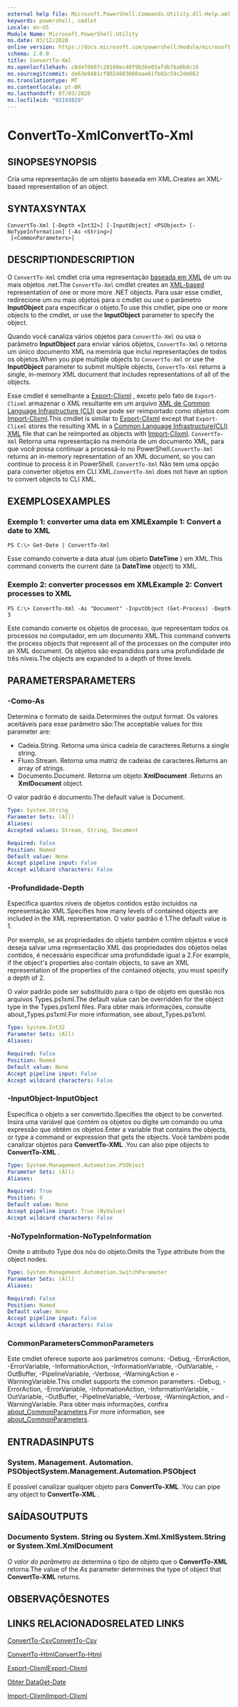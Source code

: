 ```yaml
---
external help file: Microsoft.PowerShell.Commands.Utility.dll-Help.xml
keywords: powershell, cmdlet
Locale: en-US
Module Name: Microsoft.PowerShell.Utility
ms.date: 03/12/2020
online version: https://docs.microsoft.com/powershell/module/microsoft.powershell.utility/convertto-xml?view=powershell-7&WT.mc_id=ps-gethelp
schema: 2.0.0
title: ConvertTo-Xml
ms.openlocfilehash: c8d4f0607c28160ec40f9b36e03afdb7ba8b0c16
ms.sourcegitcommit: de63e9481cf8024883060aae61fb02c59c2de662
ms.translationtype: MT
ms.contentlocale: pt-BR
ms.lasthandoff: 07/03/2020
ms.locfileid: "93193029"
---
```

# <span data-ttu-id="732d6-103">ConvertTo-Xml</span><span class="sxs-lookup"><span data-stu-id="732d6-103">ConvertTo-Xml</span></span>

## <span data-ttu-id="732d6-104">SINOPSE</span><span class="sxs-lookup"><span data-stu-id="732d6-104">SYNOPSIS</span></span>
<span data-ttu-id="732d6-105">Cria uma representação de um objeto baseada em XML.</span><span class="sxs-lookup"><span data-stu-id="732d6-105">Creates an XML-based representation of an object.</span></span>

## <span data-ttu-id="732d6-106">SYNTAX</span><span class="sxs-lookup"><span data-stu-id="732d6-106">SYNTAX</span></span>

```
ConvertTo-Xml [-Depth <Int32>] [-InputObject] <PSObject> [-NoTypeInformation] [-As <String>]
 [<CommonParameters>]
```

## <span data-ttu-id="732d6-107">DESCRIPTION</span><span class="sxs-lookup"><span data-stu-id="732d6-107">DESCRIPTION</span></span>

<span data-ttu-id="732d6-108">O `ConvertTo-Xml` cmdlet cria uma representação [baseada em XML](/dotnet/api/system.xml.xmldocument) de um ou mais objetos .net.</span><span class="sxs-lookup"><span data-stu-id="732d6-108">The `ConvertTo-Xml` cmdlet creates an [XML-based](/dotnet/api/system.xml.xmldocument) representation of one or more more .NET objects.</span></span> <span data-ttu-id="732d6-109">Para usar esse cmdlet, redirecione um ou mais objetos para o cmdlet ou use o parâmetro **InputObject** para especificar o objeto.</span><span class="sxs-lookup"><span data-stu-id="732d6-109">To use this cmdlet, pipe one or more objects to the cmdlet, or use the **InputObject** parameter to specify the object.</span></span>

<span data-ttu-id="732d6-110">Quando você canaliza vários objetos para `ConvertTo-Xml` ou usa o parâmetro **InputObject** para enviar vários objetos, `ConvertTo-Xml` o retorna um único documento XML na memória que inclui representações de todos os objetos.</span><span class="sxs-lookup"><span data-stu-id="732d6-110">When you pipe multiple objects to `ConvertTo-Xml` or use the **InputObject** parameter to submit multiple objects, `ConvertTo-Xml` returns a single, in-memory XML document that includes representations of all of the objects.</span></span>

<span data-ttu-id="732d6-111">Esse cmdlet é semelhante a [Export-Clixml](./Export-Clixml.md) , exceto pelo fato de `Export-Clixml` armazenar o XML resultante em um arquivo [XML de Common Language Infrastructure (CLI)](https://www.ecma-international.org/publications/standards/Ecma-335.htm) que pode ser reimportado como objetos com [Import-Clixml](./Import-Clixml.md).</span><span class="sxs-lookup"><span data-stu-id="732d6-111">This cmdlet is similar to [Export-Clixml](./Export-Clixml.md) except that `Export-Clixml` stores the resulting XML in a [Common Language Infrastructure(CLI) XML](https://www.ecma-international.org/publications/standards/Ecma-335.htm) file that can be reimported as objects with [Import-Clixml](./Import-Clixml.md).</span></span> <span data-ttu-id="732d6-112">`ConvertTo-Xml` Retorna uma representação na memória de um documento XML, para que você possa continuar a processá-lo no PowerShell.</span><span class="sxs-lookup"><span data-stu-id="732d6-112">`ConvertTo-Xml` returns an in-memory representation of an XML document, so you can continue to process it in PowerShell.</span></span> <span data-ttu-id="732d6-113">`ConvertTo-Xml` Não tem uma opção para converter objetos em CLI XML.</span><span class="sxs-lookup"><span data-stu-id="732d6-113">`ConvertTo-Xml` does not have an option to convert objects to CLI XML.</span></span>

## <span data-ttu-id="732d6-114">EXEMPLOS</span><span class="sxs-lookup"><span data-stu-id="732d6-114">EXAMPLES</span></span>

### <span data-ttu-id="732d6-115">Exemplo 1: converter uma data em XML</span><span class="sxs-lookup"><span data-stu-id="732d6-115">Example 1: Convert a date to XML</span></span>

```
PS C:\> Get-Date | ConvertTo-Xml
```

<span data-ttu-id="732d6-116">Esse comando converte a data atual (um objeto **DateTime** ) em XML.</span><span class="sxs-lookup"><span data-stu-id="732d6-116">This command converts the current date (a **DateTime** object) to XML.</span></span>

### <span data-ttu-id="732d6-117">Exemplo 2: converter processos em XML</span><span class="sxs-lookup"><span data-stu-id="732d6-117">Example 2: Convert processes to XML</span></span>

```
PS C:\> ConvertTo-Xml -As "Document" -InputObject (Get-Process) -Depth 3
```

<span data-ttu-id="732d6-118">Este comando converte os objetos de processo, que representam todos os processos no computador, em um documento XML.</span><span class="sxs-lookup"><span data-stu-id="732d6-118">This command converts the process objects that represent all of the processes on the computer into an XML document.</span></span> <span data-ttu-id="732d6-119">Os objetos são expandidos para uma profundidade de três níveis.</span><span class="sxs-lookup"><span data-stu-id="732d6-119">The objects are expanded to a depth of three levels.</span></span>

## <span data-ttu-id="732d6-120">PARAMETERS</span><span class="sxs-lookup"><span data-stu-id="732d6-120">PARAMETERS</span></span>

### <span data-ttu-id="732d6-121">-Como</span><span class="sxs-lookup"><span data-stu-id="732d6-121">-As</span></span>

<span data-ttu-id="732d6-122">Determina o formato de saída.</span><span class="sxs-lookup"><span data-stu-id="732d6-122">Determines the output format.</span></span>
<span data-ttu-id="732d6-123">Os valores aceitáveis para esse parâmetro são:</span><span class="sxs-lookup"><span data-stu-id="732d6-123">The acceptable values for this parameter are:</span></span>

- <span data-ttu-id="732d6-124">Cadeia.</span><span class="sxs-lookup"><span data-stu-id="732d6-124">String.</span></span>
<span data-ttu-id="732d6-125">Retorna uma única cadeia de caracteres.</span><span class="sxs-lookup"><span data-stu-id="732d6-125">Returns a single string.</span></span>
- <span data-ttu-id="732d6-126">Fluxo.</span><span class="sxs-lookup"><span data-stu-id="732d6-126">Stream.</span></span>
<span data-ttu-id="732d6-127">Retorna uma matriz de cadeias de caracteres.</span><span class="sxs-lookup"><span data-stu-id="732d6-127">Returns an array of strings.</span></span>
- <span data-ttu-id="732d6-128">Documento.</span><span class="sxs-lookup"><span data-stu-id="732d6-128">Document.</span></span>
<span data-ttu-id="732d6-129">Retorna um objeto **XmlDocument** .</span><span class="sxs-lookup"><span data-stu-id="732d6-129">Returns an **XmlDocument** object.</span></span>

<span data-ttu-id="732d6-130">O valor padrão é documento.</span><span class="sxs-lookup"><span data-stu-id="732d6-130">The default value is Document.</span></span>

```yaml
Type: System.String
Parameter Sets: (All)
Aliases:
Accepted values: Stream, String, Document

Required: False
Position: Named
Default value: None
Accept pipeline input: False
Accept wildcard characters: False
```

### <span data-ttu-id="732d6-131">-Profundidade</span><span class="sxs-lookup"><span data-stu-id="732d6-131">-Depth</span></span>

<span data-ttu-id="732d6-132">Especifica quantos níveis de objetos contidos estão incluídos na representação XML.</span><span class="sxs-lookup"><span data-stu-id="732d6-132">Specifies how many levels of contained objects are included in the XML representation.</span></span> <span data-ttu-id="732d6-133">O valor padrão é 1.</span><span class="sxs-lookup"><span data-stu-id="732d6-133">The default value is 1.</span></span>

<span data-ttu-id="732d6-134">Por exemplo, se as propriedades do objeto também contêm objetos e você deseja salvar uma representação XML das propriedades dos objetos nelas contidos, é necessário especificar uma profundidade igual a 2.</span><span class="sxs-lookup"><span data-stu-id="732d6-134">For example, if the object's properties also contain objects, to save an XML representation of the properties of the contained objects, you must specify a depth of 2.</span></span>

<span data-ttu-id="732d6-135">O valor padrão pode ser substituído para o tipo de objeto em questão nos arquivos Types.ps1xml.</span><span class="sxs-lookup"><span data-stu-id="732d6-135">The default value can be overridden for the object type in the Types.ps1xml files.</span></span> <span data-ttu-id="732d6-136">Para obter mais informações, consulte about_Types.ps1xml.</span><span class="sxs-lookup"><span data-stu-id="732d6-136">For more information, see about_Types.ps1xml.</span></span>

```yaml
Type: System.Int32
Parameter Sets: (All)
Aliases:

Required: False
Position: Named
Default value: None
Accept pipeline input: False
Accept wildcard characters: False
```

### <span data-ttu-id="732d6-137">-InputObject</span><span class="sxs-lookup"><span data-stu-id="732d6-137">-InputObject</span></span>

<span data-ttu-id="732d6-138">Especifica o objeto a ser convertido.</span><span class="sxs-lookup"><span data-stu-id="732d6-138">Specifies the object to be converted.</span></span> <span data-ttu-id="732d6-139">Insira uma variável que contém os objetos ou digite um comando ou uma expressão que obtém os objetos.</span><span class="sxs-lookup"><span data-stu-id="732d6-139">Enter a variable that contains the objects, or type a command or expression that gets the objects.</span></span> <span data-ttu-id="732d6-140">Você também pode canalizar objetos para **ConvertTo-XML** .</span><span class="sxs-lookup"><span data-stu-id="732d6-140">You can also pipe objects to **ConvertTo-XML** .</span></span>

```yaml
Type: System.Management.Automation.PSObject
Parameter Sets: (All)
Aliases:

Required: True
Position: 0
Default value: None
Accept pipeline input: True (ByValue)
Accept wildcard characters: False
```

### <span data-ttu-id="732d6-141">-NoTypeInformation</span><span class="sxs-lookup"><span data-stu-id="732d6-141">-NoTypeInformation</span></span>

<span data-ttu-id="732d6-142">Omite o atributo Type dos nós do objeto.</span><span class="sxs-lookup"><span data-stu-id="732d6-142">Omits the Type attribute from the object nodes.</span></span>

```yaml
Type: System.Management.Automation.SwitchParameter
Parameter Sets: (All)
Aliases:

Required: False
Position: Named
Default value: None
Accept pipeline input: False
Accept wildcard characters: False
```

### <span data-ttu-id="732d6-143">CommonParameters</span><span class="sxs-lookup"><span data-stu-id="732d6-143">CommonParameters</span></span>

<span data-ttu-id="732d6-144">Este cmdlet oferece suporte aos parâmetros comuns: -Debug, -ErrorAction, -ErrorVariable, -InformationAction, -InformationVariable, -OutVariable, -OutBuffer, -PipelineVariable, -Verbose, -WarningAction e -WarningVariable.</span><span class="sxs-lookup"><span data-stu-id="732d6-144">This cmdlet supports the common parameters: -Debug, -ErrorAction, -ErrorVariable, -InformationAction, -InformationVariable, -OutVariable, -OutBuffer, -PipelineVariable, -Verbose, -WarningAction, and -WarningVariable.</span></span> <span data-ttu-id="732d6-145">Para obter mais informações, confira [about_CommonParameters](https://go.microsoft.com/fwlink/?LinkID=113216).</span><span class="sxs-lookup"><span data-stu-id="732d6-145">For more information, see [about_CommonParameters](https://go.microsoft.com/fwlink/?LinkID=113216).</span></span>

## <span data-ttu-id="732d6-146">ENTRADAS</span><span class="sxs-lookup"><span data-stu-id="732d6-146">INPUTS</span></span>

### <span data-ttu-id="732d6-147">System. Management. Automation. PSObject</span><span class="sxs-lookup"><span data-stu-id="732d6-147">System.Management.Automation.PSObject</span></span>

<span data-ttu-id="732d6-148">É possível canalizar qualquer objeto para **ConvertTo-XML** .</span><span class="sxs-lookup"><span data-stu-id="732d6-148">You can pipe any object to **ConvertTo-XML** .</span></span>

## <span data-ttu-id="732d6-149">SAÍDAS</span><span class="sxs-lookup"><span data-stu-id="732d6-149">OUTPUTS</span></span>

### <span data-ttu-id="732d6-150">Documento System. String ou System.Xml.Xml</span><span class="sxs-lookup"><span data-stu-id="732d6-150">System.String or System.Xml.XmlDocument</span></span>

<span data-ttu-id="732d6-151">*O valor do parâmetro as* determina o tipo de objeto que o **ConvertTo-XML** retorna.</span><span class="sxs-lookup"><span data-stu-id="732d6-151">The value of the *As* parameter determines the type of object that **ConvertTo-XML** returns.</span></span>

## <span data-ttu-id="732d6-152">OBSERVAÇÕES</span><span class="sxs-lookup"><span data-stu-id="732d6-152">NOTES</span></span>

## <span data-ttu-id="732d6-153">LINKS RELACIONADOS</span><span class="sxs-lookup"><span data-stu-id="732d6-153">RELATED LINKS</span></span>

[<span data-ttu-id="732d6-154">ConvertTo-Csv</span><span class="sxs-lookup"><span data-stu-id="732d6-154">ConvertTo-Csv</span></span>](ConvertTo-Csv.md)

[<span data-ttu-id="732d6-155">ConvertTo-Html</span><span class="sxs-lookup"><span data-stu-id="732d6-155">ConvertTo-Html</span></span>](ConvertTo-Html.md)

[<span data-ttu-id="732d6-156">Export-Clixml</span><span class="sxs-lookup"><span data-stu-id="732d6-156">Export-Clixml</span></span>](Export-Clixml.md)

[<span data-ttu-id="732d6-157">Obter Data</span><span class="sxs-lookup"><span data-stu-id="732d6-157">Get-Date</span></span>](Get-Date.md)

[<span data-ttu-id="732d6-158">Import-Clixml</span><span class="sxs-lookup"><span data-stu-id="732d6-158">Import-Clixml</span></span>](Import-Clixml.md)
